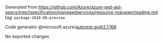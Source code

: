 Generated from https://github.com/Azure/azure-rest-api-specs/tree//specification/managedservices/resource-manager/readme.md tag: `package-2018-06-preview`

Code generator @microsoft.azure/autorest.go@2.1.168

No exported changes